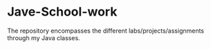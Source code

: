 # Jave-School-work

The repository encompasses the different labs/projects/assignments through my Java classes.
